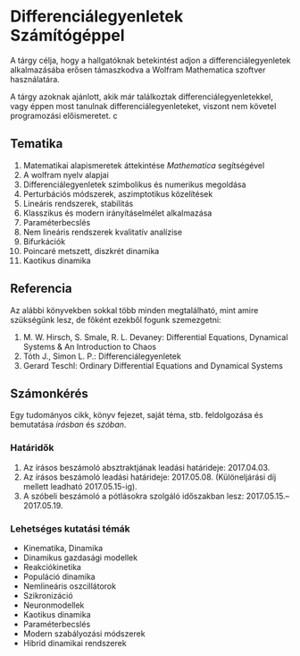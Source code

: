 # Differenciálegyenletek Számítógéppel
A tárgy célja, hogy a hallgatóknak betekintést adjon a differenciálegyenletek alkalmazásába erősen támaszkodva a Wolfram Mathematica szoftver használatára. 


A tárgy azoknak ajánlott, akik már találkoztak differenciálegyenletekkel, vagy éppen most tanulnak differenciálegyenleteket, viszont nem követel programozási előismeretet. c

## Tematika
  1. Matematikai alapismeretek áttekintése _Mathematica_ segítségével
  2. A wolfram nyelv alapjai
  3. Differenciálegyenletek szimbolikus és numerikus megoldása
  5. Perturbációs módszerek, aszimptotikus közelítések
  6. Lineáris rendszerek, stabilitás
  7. Klasszikus és modern irányításelmélet alkalmazása
  8. Paraméterbecslés
  9. Nem lineáris rendszerek kvalitatív analízise
  10. Bifurkációk
  11. Poincaré metszett, diszkrét dinamika
  12. Kaotikus dinamika

## Referencia
Az alábbi könyvekben sokkal több minden megtalálható, mint amire szükségünk lesz, de főként ezekből fogunk szemezgetni:
  1. M. W. Hirsch, S. Smale, R. L. Devaney: Differential Equations, Dynamical Systems & An Introduction to Chaos
  2. Tóth J., Simon L. P.: Differenciálegyenletek
  3. Gerard Teschl: Ordinary Differential Equations and Dynamical Systems

## Számonkérés
Egy tudományos cikk, könyv fejezet, saját téma, stb. feldolgozása és bemutatása _írásban_ és _szóban_.

### Határidők
  1. Az írásos beszámoló absztraktjának leadási határideje: 2017.04.03.
  2. Az írásos beszámoló leadási határideje: 2017.05.08. (Különeljárási díj mellett leadható 2017.05.15-ig).
  3. A szóbeli beszámoló a pótlásokra szolgáló időszakban lesz: 2017.05.15.&ndash;2017.05.19.

### Lehetséges kutatási témák
- Kinematika, Dinamika
- Dinamikus gazdasági modellek
- Reakciókinetika
- Populáció dinamika
- Nemlineáris oszcillátorok
- Szikronizáció
- Neuronmodellek
- Kaotikus dinamika
- Paraméterbecslés
- Modern szabályozási módszerek
- Hibrid dinamikai rendszerek
